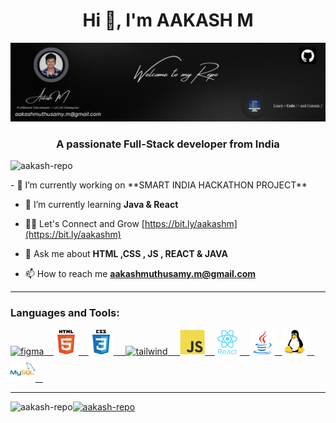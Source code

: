 <h1 align="center">Hi 👋, I'm AAKASH M</h1>
<div align="center"> <img src="https://github.com/Aakash-repo/Aakash-repo/blob/3c9f3936a672d52773806adde3aea7dab7befa1d/Banner.png"> </div>
<h3 align="center">A passionate Full-Stack developer from India</h3>

<p align="left"> <img src="https://komarev.com/ghpvc/?username=aakash-repo&label=You%20Visited%20after&color=27ac0c&style=flat-square" alt="aakash-repo" /> </p>
<!-- <img align="right" style = "padding-top=200px;" alt="Code" width="200" src="https://github.com/Aakash-repo/Aakash-repo/blob/c6b1369dd65458a465e0801dd6617d450469e226/coder.gif"> -->
- 🔭 I’m currently working on **SMART INDIA HACKATHON PROJECT**

- 🌱 I’m currently learning **Java & React**

- 👨‍💻 Let's Connect and Grow [https://bit.ly/aakashm](https://bit.ly/aakashm)

- 💬 Ask me about **HTML ,CSS , JS , REACT & JAVA**

- 📫 How to reach me **aakashmuthusamy.m@gmail.com**


<!-- <p align="left"> -->
<!-- <a href="https://linkedin.com/in/aakash-javadeveloper" target="blank"><img align="center" src="https://raw.githubusercontent.com/rahuldkjain/github-profile-readme-generator/master/src/images/icons/Social/linked-in-alt.svg" alt="aakash-javadeveloper" height="30" width="40" /></a> -->
</p>
<hr>
<h3 align="left">Languages and Tools:</h3>

<p align="left"> <a href="https://getbootstrap.com" target="_blank" rel="noreferrer"> 
<img src="https://www.vectorlogo.zone/logos/figma/figma-icon.svg" alt="figma" width="40" height="40"/> </a> <a href="https://www.w3.org/html/" target="_blank" rel="noreferrer"> &nbsp;&nbsp; 
<img src="https://raw.githubusercontent.com/devicons/devicon/master/icons/html5/html5-original-wordmark.svg" alt="html5" width="40" height="40"/> </a> <a href="https://www.java.com" target="_blank" rel="noreferrer"> &nbsp;&nbsp; 
<img src="https://raw.githubusercontent.com/devicons/devicon/master/icons/css3/css3-original-wordmark.svg" alt="css3" width="40" height="40"/> </a> <a href="https://www.figma.com/" target="_blank" rel="noreferrer"> &nbsp; &nbsp; 
<img src="https://www.vectorlogo.zone/logos/tailwindcss/tailwindcss-icon.svg" alt="tailwind" width="40" height="40"/> &nbsp; &nbsp; 
<img src="https://raw.githubusercontent.com/devicons/devicon/master/icons/javascript/javascript-original.svg" alt="javascript" width="40" height="40"/> </a> <a href="https://www.linux.org/" target="_blank" rel="noreferrer"> &nbsp;&nbsp;
<img src="https://raw.githubusercontent.com/devicons/devicon/master/icons/react/react-original-wordmark.svg" alt="react" width="40" height="40"/> </a> <a href="https://tailwindcss.com/" target="_blank" rel="noreferrer"> &nbsp;&nbsp;
<img src="https://raw.githubusercontent.com/devicons/devicon/master/icons/java/java-original.svg" alt="java" width="40" height="40"/> </a> <a href="https://developer.mozilla.org/en-US/docs/Web/JavaScript" target="_blank" rel="noreferrer"> &nbsp;&nbsp;<img src="https://raw.githubusercontent.com/devicons/devicon/master/icons/linux/linux-original.svg" alt="linux" width="40" height="40"/> </a> <a href="https://www.mysql.com/" target="_blank" rel="noreferrer"> &nbsp;&nbsp;
<img src="https://raw.githubusercontent.com/devicons/devicon/master/icons/mysql/mysql-original-wordmark.svg" alt="mysql" width="40" height="40"/> </a> <a href="https://reactjs.org/" target="_blank" rel="noreferrer"> &nbsp;&nbsp; 
 
 </p>
<hr>
<p><img align="left" src="https://github-readme-stats.vercel.app/api/top-langs?username=aakash-repo&show_icons=true&theme=tokyonight&hide_border=true&locale=en&layout=compact" alt="aakash-repo" /></p> <p><img src="https://github-readme-streak-stats.herokuapp.com/?user=aakash-repo&theme=dark" alt="aakash-repo" /></p>
